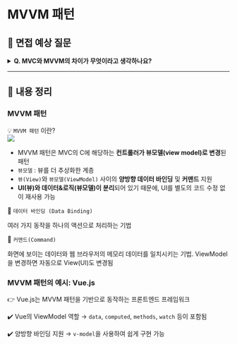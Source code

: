 # MVVM 패턴

## 📌 면접 예상 질문

<details>
  <summary><strong>Q. MVC와 MVVM의 차이가 무엇이라고 생각하나요?</strong></summary>
  <br />
  <p>MVC는 Model, View, Controller로 구성되어 컨트롤러가 사용자 입력을 처리하고 모델을 업데이트한 후 뷰에 반영하는 구조입니다. 하지만 뷰와 모델의 의존성이 높아 프로그램이 복잡해질수록 컨트롤러가 불필요하게 커지는 현상이 발생할 수 있습니다.</p>
  
  <p>MVVM은 이러한 문제점을 보완하기 위해 파생된 패턴으로, Model, View, ViewModel로 구성되어 컨트롤러 대신 뷰모델이 도입된 패턴입니다. 뷰모델이 뷰와 모델을 연결하고, 데이터 바인딩 등의 기능을 사용하여 뷰와 모델의 의존성을 낮추면서 유연한 코드 작성이 가능합니다.</p>
</details>

---

## 📌 내용 정리

### MVVM 패턴

💡 `MVVM 패턴` 이란?
<br />
![](https://velog.velcdn.com/images/chtoqur/post/1e062c35-167d-4d89-9818-e506d128d0bc/image.png)
<br />
- MVVM 패턴은 MVC의 C에 해당하는 **컨트롤러가 뷰모델(view model)로 변경**된 패턴
- `뷰모델` : 뷰를 더 추상화한 계층
- `뷰(View)`와 `뷰모델(ViewModel)` 사이의 **양방향 데이터 바인딩** 및 **커맨드** 지원
- **UI(뷰)와 데이터&로직(뷰모델)이 분리**되어 있기 때문에, UI를 별도의 코드 수정 없이 재사용 가능

🔗 `데이터 바인딩 (Data Binding)`

여러 가지 동작을 하나의 액션으로 처리하는 기법

🔗 `커맨드(Command)`

화면에 보이는 데이터와 웹 브라우저의 메모리 데이터를 일치시키는 기법. ViewModel을 변경하면 자동으로 View(UI)도 변경됨

### MVVM 패턴의 예시: Vue.js

👉 Vue.js는 MVVM 패턴을 기반으로 동작하는 프론트엔드 프레임워크

✔️ Vue의 ViewModel 역할 → `data`, `computed`, `methods`, `watch` 등이 포함됨

✔️ 양방향 바인딩 지원 → `v-model`을 사용하여 쉽게 구현 가능
